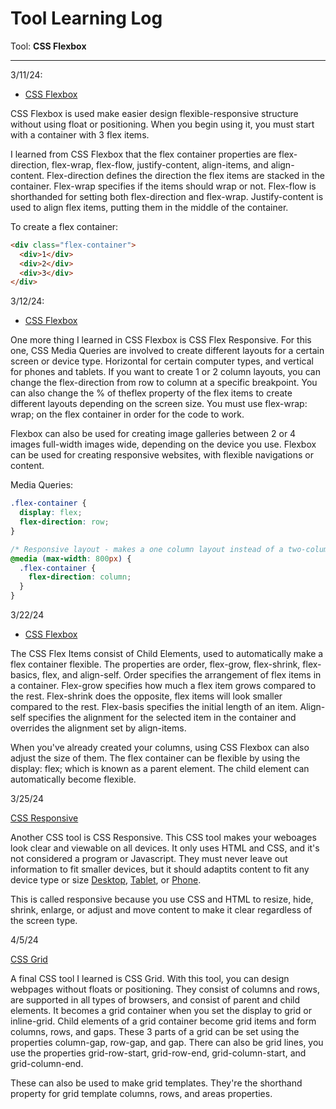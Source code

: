 # Tool Learning Log

Tool: **CSS Flexbox**

---

3/11/24:
* [CSS Flexbox](https://www.w3schools.com/css/css3_flexbox.asp)

CSS Flexbox is used make easier design flexible-responsive structure without using float or positioning. When you begin using it, you must start with a container with 3 flex items.

I learned from CSS Flexbox that the flex container properties are flex-direction, flex-wrap, flex-flow, justify-content, align-items, and align-content. Flex-direction defines the direction the flex items are stacked in the container. Flex-wrap specifies if the items should wrap or not. Flex-flow is shorthanded for setting both flex-direction and flex-wrap. Justify-content is used to align flex items, putting them in the middle of the container.

To create a flex container:

```HTML
<div class="flex-container">
  <div>1</div>
  <div>2</div>
  <div>3</div>
</div>
```

3/12/24:
* [CSS Flexbox](https://www.w3schools.com/css/css3_flexbox_responsive.asp)

One more thing I learned in CSS Flexbox is CSS Flex Responsive. For this one, CSS Media Queries are involved to create different layouts for a certain screen or device type. Horizontal for certain computer types, and vertical for phones and tablets. If you want to create 1 or 2 column layouts, you can change the flex-direction from row to column at a specific breakpoint. You can also change the % of theflex property of the flex items to create different layouts depending on the screen size. You must use flex-wrap: wrap; on the flex container in order for the code to work.

Flexbox can also be used for creating image galleries between 2 or 4 images full-width images wide, depending on the device you use. Flexbox can be used for creating responsive websites, with flexible navigations or content.

Media Queries:

```CSS
.flex-container {
  display: flex;
  flex-direction: row;
}

/* Responsive layout - makes a one column layout instead of a two-column layout */
@media (max-width: 800px) {
  .flex-container {
    flex-direction: column;
  }
}
```

3/22/24
* [CSS Flexbox](https://www.w3schools.com/css/css3_flexbox_items.asp)

The CSS Flex Items consist of Child Elements, used to automatically make a flex container flexible. The properties are order, flex-grow, flex-shrink, flex-basics, flex, and align-self. Order specifies the arrangement of flex items in a container. Flex-grow specifies how much a flex item grows compared to the rest. Flex-shrink does the opposite, flex items will look smaller compared to the rest. Flex-basis specifies the initial length of an item. Align-self specifies the alignment for the selected item in the container and overrides the alignment set by align-items.

When you've already created your columns, using CSS Flexbox can also adjust the size of them. The flex container can be flexible by using the display: flex; which is known as a parent element. The child element can automatically become flexible.

3/25/24

[CSS Responsive](https://www.w3schools.com/css/css_rwd_intro.asp)

Another CSS tool is CSS Responsive. This CSS tool makes your weboages look clear and viewable on all devices. It only uses HTML and CSS, and it's not considered a program or Javascript. They must never leave out information to fit smaller devices, but it should adaptits content to fit any device type or size [Desktop](https://www.w3schools.com/css/rwd_desktop.png), [Tablet](https://www.w3schools.com/css/rwd_tablet.png), or [Phone](https://www.w3schools.com/css/rwd_phone.png).

This is called responsive because you use CSS and HTML to resize, hide, shrink, enlarge, or adjust and move content to make it clear regardless of the screen type.

4/5/24

[CSS Grid](https://www.w3schools.com/css/css_grid.asp)

A final CSS tool I learned is CSS Grid. With this tool, you can design webpages without floats or positioning. They consist of columns and rows, are supported in all types of browsers, and consist of parent and child elements. It becomes a grid container when you set the display to grid or inline-grid. Child elements of a grid container become grid items and form columns, rows, and gaps. These 3 parts of a grid can be set using the properties column-gap, row-gap, and gap. There can also be grid lines, you use the properties grid-row-start, grid-row-end, grid-column-start, and grid-column-end.

These can also be used to make grid templates. They're the shorthand property for grid template columns, rows, and areas properties.

<!--
* Links you used today (websites, videos, etc)
* Things you tried, progress you made, etc
* Challenges, a-ha moments, etc
* Questions you still have
* What you're going to try next
-->
